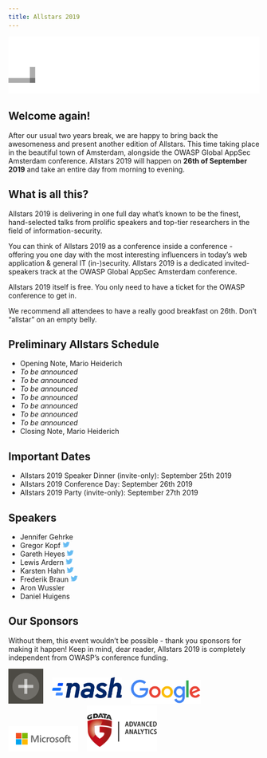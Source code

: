 ```yaml
---
title: Allstars 2019 
---
```


![Cure53](/assets/images/logo_allstars.gif)

## Welcome again!

After our usual two years break, we are happy to bring back the awesomeness and present another edition of Allstars. This time taking place in the beautiful town of Amsterdam, alongside the OWASP Global AppSec Amsterdam conference. Allstars 2019 will happen on **26th of September 2019** and take an entire day from morning to evening.

## What is all this?

Allstars 2019 is delivering in one full day what’s known to be the finest, hand-selected talks from prolific speakers and top-tier researchers in the field of information-security.

You can think of Allstars 2019 as a conference inside a conference - offering you one day with the most interesting influencers in today’s web application & general IT (in-)security. Allstars 2019 is a dedicated invited-speakers track at the OWASP Global AppSec Amsterdam conference.

Allstars 2019 itself is free. You only need to have a ticket for the OWASP conference to get in.

We recommend all attendees to have a really good breakfast on 26th. Don’t “allstar” on an empty belly.

## Preliminary Allstars Schedule

* Opening Note, Mario Heiderich
* _To be announced_
* _To be announced_
* _To be announced_
* _To be announced_
* _To be announced_
* _To be announced_
* _To be announced_
* Closing Note, Mario Heiderich

## Important Dates

* Allstars 2019 Speaker Dinner (invite-only): September 25th 2019
* Allstars 2019 Conference Day: September 26th 2019
* Allstars 2019 Party (invite-only): September 27th 2019

## Speakers

* Jennifer Gehrke
* Gregor Kopf <a href="https://twitter.com/teh_gerg"><img src="/assets/icons/twitter.svg" style="width: 1em;" alt="Follow this one on Twitter" /></a>
* Gareth Heyes <a href="https://twitter.com/garethheyes"><img src="/assets/icons/twitter.svg" style="width: 1em;" alt="Follow this one on Twitter" /></a>
* Lewis Ardern <a href="https://twitter.com/LewisArdern"><img src="/assets/icons/twitter.svg" style="width: 1em;" alt="Follow this one on Twitter" /></a>
* Karsten Hahn <a href="https://twitter.com/struppigel"><img src="/assets/icons/twitter.svg" style="width: 1em;" alt="Follow this one on Twitter" /></a>
* Frederik Braun <a href="https://twitter.com/freddyb"><img src="/assets/icons/twitter.svg" style="width: 1em;" alt="Follow this one on Twitter" /></a>
* Aron Wussler
* Daniel Huigens

## Our Sponsors

Without them, this event wouldn’t be possible - thank you sponsors for making it happen! Keep in mind, dear reader, Allstars 2019 is completely independent from OWASP’s conference funding.

<img src="/assets/images/sponsors/cure53.png" style="width: 5em; margin-right: 1em;" alt="Cure53 - who do pentests" />
<a href="https://nash.io/company/careers"><img src="/assets/images/sponsors/nash.png" style="position: relative; top: -11px; width: 10em; margin-right: 1em;" alt="Nash - who live on the blockchain" /></a>
<img src="/assets/images/sponsors/google.png" style="width: 10em; margin-right: 1em;" alt="Google - who respond to search queries" />
<img src="/assets/images/sponsors/microsoft.png" style="width: 10em; margin-right: 1em;" alt="Microsoft - who have a lot of Edge" />
<img src="/assets/images/sponsors/gdata.png" style="width: 10em; margin-right: 1em;" alt="G Data ADAN - who analyze advanced things" />
